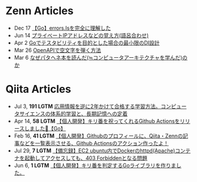 # Zenn Articles

<!-- profile updater begin: zenn -->
- Dec 17 [【Go】errors.Isを完全に理解した](https://zenn.dev/kumackey/articles/d20241128-05bf3640f3dea1)
- Jun 14 [プライベートIPアドレスなどの覚え方(語呂合わせ)](https://zenn.dev/kumackey/articles/d20240613-d66f8aa58d745c)
- Apr 2 [Goでテスタビリティを目的とした場合の最小限のDI設計](https://zenn.dev/kumackey/articles/d20240402-7019dbeea21735)
- Mar 26 [OpenAPIで空文字を弾く方法](https://zenn.dev/kumackey/articles/c7fa002bdb3ce1)
- Mar 6 [なぜパタヘネ本を読んだ(≒コンピュータアーキテクチャを学んだ)のか](https://zenn.dev/kumackey/articles/d20240306-415f2a1efe3ee2)
<!-- profile updater end: zenn -->

# Qiita Articles

<!-- profile updater begin: qiita -->
- Jul 3, **191 LGTM** [応用情報を逆に2年かけて合格する学習方法。コンピュータサイエンスの体系的学習と、長期記憶への定着](https://qiita.com/kumackey/items/869983f05178e277281a)
- Apr 14, **58 LGTM** [【個人開発】キリ番を祝ってくれるGithub Actionsをリリースしました🎉【Go】](https://qiita.com/kumackey/items/bf252ca24d343e71d6a2)
- Feb 16, **41 LGTM** [【個人開発】Githubのプロフィールに、Qiita・Zennの記事などを一覧表示させる、Github Actionsのアクション作ったよ！](https://qiita.com/kumackey/items/5bf3dec679f6888d9d4b)
- Jul 29, **7 LGTM** [【備忘録】EC2 ubuntu内でDockerのhttpd(Apache)コンテナを起動してアクセスしても、403 Forbiddenとなる問題](https://qiita.com/kumackey/items/6ee8ad390c448e81c329)
- Jun 6, **1 LGTM** [【個人開発】キリ番を判定するGoライブラリを作りました。](https://qiita.com/kumackey/items/9a76e7d347b50490a325)
<!-- profile updater end: qiita -->

